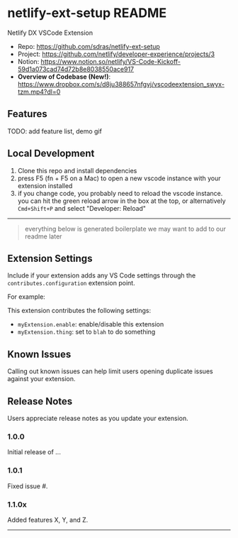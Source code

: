 # netlify-ext-setup README

Netlify DX VSCode Extension

- Repo: https://github.com/sdras/netlify-ext-setup
- Project: https://github.com/netlify/developer-experience/projects/3
- Notion: https://www.notion.so/netlify/VS-Code-Kickoff-59d1a073cad74d72b8e8038550ace917
- **Overview of Codebase (New!)**: https://www.dropbox.com/s/d8ju388657nfgvj/vscodeextension_swyx-tzm.mp4?dl=0

## Features

TODO: add feature list, demo gif

## Local Development

1. Clone this repo and install dependencies
2. press F5 (fn + F5 on a Mac) to open a new vscode instance with your extension installed
3. if you change code, you probably need to reload the vscode instance. you can hit the green reload arrow in the box at the top, or alternatively `Cmd+Shift+P` and select "Developer: Reload"

---

> everything below is generated boilerplate we may want to add to our readme later

## Extension Settings

Include if your extension adds any VS Code settings through the `contributes.configuration` extension point.

For example:

This extension contributes the following settings:

- `myExtension.enable`: enable/disable this extension
- `myExtension.thing`: set to `blah` to do something

## Known Issues

Calling out known issues can help limit users opening duplicate issues against your extension.

## Release Notes

Users appreciate release notes as you update your extension.

### 1.0.0

Initial release of ...

### 1.0.1

Fixed issue #.

### 1.1.0x

Added features X, Y, and Z.

---

